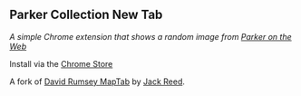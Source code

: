 ## Parker Collection New Tab

*A simple Chrome extension that shows a random image from [Parker on the Web](https://parker.stanford.edu/)*

Install via the [Chrome Store](https://chrome.google.com/webstore/detail/parker-collection-new-tab/fccmhedphcaccddkcmoifbgijfanabjp)

A fork of [David Rumsey MapTab](https://chrome.google.com/webstore/detail/david-rumsey-map-collecti/fnheacjohhlddiffbmafmpoblbkfgmde?q=pine%20grove%20pa%20directions) by [Jack Reed](https://github.com/mejackreed).
